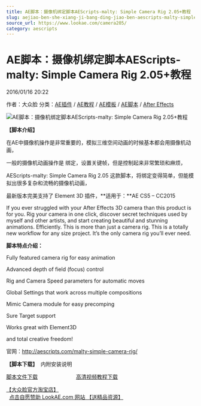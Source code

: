 ```yaml
---
title: AE脚本：摄像机绑定脚本AEScripts-malty: Simple Camera Rig 2.05+教程
slug: aejiao-ben-she-xiang-ji-bang-ding-jiao-ben-aescripts-malty-simple-camera-rig-2-05-jiao-cheng
source_url: https://www.lookae.com/camera205/
category: aescripts
---
```

# AE脚本：摄像机绑定脚本AEScripts-malty: Simple Camera Rig 2.05+教程

2016/01/16 20:22

作者：大众脸
分类：[AE插件](https://www.lookae.com/after-effects/aechajian/) / [AE教程](https://www.lookae.com/after-effects/aejiaocheng/) / [AE模板](https://www.lookae.com/after-effects/other-after-effects/) / [AE脚本](https://www.lookae.com/after-effects/aescripts/) / [After Effects](https://www.lookae.com/after-effects/)

![AE脚本：摄像机绑定脚本AEScripts-malty: Simple Camera Rig 2.05+教程](https://www.lookae.com/wp-content/uploads/2014/09/Simple-Camera-Rig.jpg "AE脚本：摄像机绑定脚本AEScripts-malty: Simple Camera Rig 2.05+教程-LookAE.com")

**【脚本介绍】**

在AE中摄像机操作是非常重要的，模拟三维空间动画的时候基本都会用摄像机动画，

一般的摄像机动画操作是 绑定，设置关键帧，但是控制起来非常繁琐和麻烦，

AEScripts-malty: Simple Camera Rig 2.05 这款脚本，将绑定变得简单，但能模拟出很多复杂和流畅的摄像机动画，

最新版本完美支持了 Element 3D 插件，**适用于：**AE CS5 – CC2015

If you ever struggled with your After Effects 3D camera than this product is for you. Rig your camera in one click, discover secret techniques used by myself and other artists, and start creating beautiful and stunning animations. Efficiently. This is more than just a camera rig. This is a totally new workflow for any size project. It’s the only camera rig you’ll ever need.

**脚本特点介绍：**

Fully featured camera rig for easy animation

Advanced depth of field (focus) control

Rig and Camera Speed parameters for automatic moves

Global Settings that work across multiple compositions

Mimic Camera module for easy precomping

Sure Target support

Works great with Element3D

and total creative freedom!

官网：http://aescripts.com/malty-simple-camera-rig/

**【脚本下载】**  内附安装说明

[脚本文件下载](http://lookae.ctfile.com/file/140930318)                          [高清视频教程下载](http://lookae.ctfile.com/file/140930238)

[【大众脸官方淘宝店】](https://lookae.taobao.com/)                [点击自愿赞助 LookAE.com 网站 【送精品资源】](https://www.lookae.com/sponsor/)
